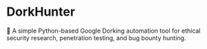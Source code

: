 # DorkHunter
🔎 A simple Python-based Google Dorking automation tool for ethical security research, penetration testing, and bug bounty hunting.

